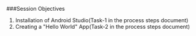 ###Session Objectives
1. Installation of Android Studio(Task-1 in the process steps document)
2. Creating a "Hello World" App(Task-2 in the process steps document)
